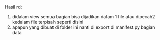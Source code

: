 Hasil rd:
1. didalam view semua bagian bisa dijadikan dalam 1 file atau dipecah2 kedalam file terpisah seperti disini
2. apapun yang dibuat di folder ini nanti di export di manifest.py bagian data